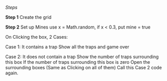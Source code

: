 *Steps*

__Step 1__
Create the grid

__Step 2__
Set up Mines
use x = Math.random, if x < 0.3, put mine = true


On Clicking the box,
2 Cases:

Case 1: It contains a trap
	Show all the traps and game over
	
Case 2: It does not contain a trap
	Show the number of traps surrounding this box
	If the number of traps surrounding this box is zero
		Open the surrounding boxes (Same as Clicking on all of them)
			Call this Case 2 code again.

